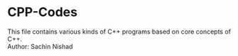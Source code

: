 # CPP-Codes
This file contains various kinds of C++ programs based on core concepts of C++.<br>
Author: Sachin Nishad
